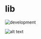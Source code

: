 # lib
![development](https://img.shields.io/badge/development-activ-brightgreen)


![alt text](https://github.com/zunamidev/lib/blob/master/Frame%201.png
 "Logo Title Text 1")
